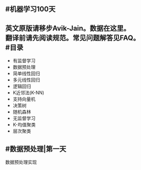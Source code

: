 #机器学习100天  
---  
英文原版请移步Avik-Jain。数据在这里。  
翻译前请先阅读规范。常见问题解答见FAQ。  
#目录  
---
+ 有监督学习  
 + 数据预处理
 + 简单线性回归
 + 多元线性回归
 + 逻辑回归
 + K近邻法(K-NN)
 + 支持向量机
 + 决策树
 + 随机森林
+ 无监督学习 
 + K-均值聚类
 + 层次聚类

#数据预处理|第一天  
---
数据预处理实现




